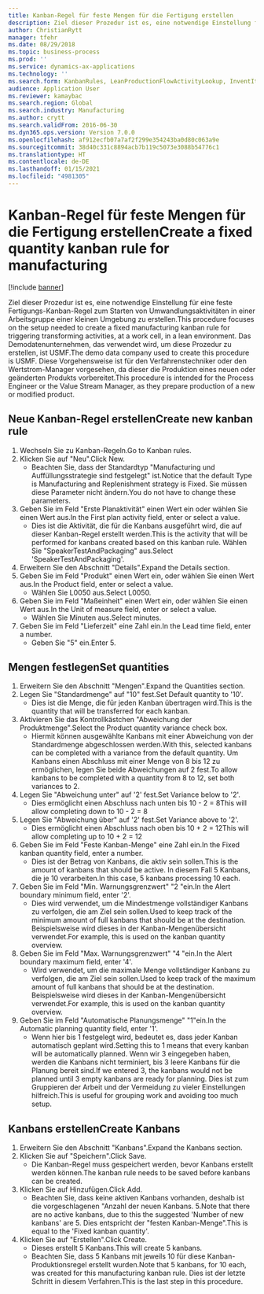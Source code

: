 ```yaml
---
title: Kanban-Regel für feste Mengen für die Fertigung erstellen
description: Ziel dieser Prozedur ist es, eine notwendige Einstellung für eine feste Fertigungs-Kanban-Regel zum Starten von Umwandlungsaktivitäten in einer Arbeitsgruppe einer kleinen Umgebung zu erstellen.
author: ChristianRytt
manager: tfehr
ms.date: 08/29/2018
ms.topic: business-process
ms.prod: ''
ms.service: dynamics-ax-applications
ms.technology: ''
ms.search.form: KanbanRules, LeanProductionFlowActivityLookup, InventItemIdLookupSimple, UnitOfMeasureLookup, KanbanCreate
audience: Application User
ms.reviewer: kamaybac
ms.search.region: Global
ms.search.industry: Manufacturing
ms.author: crytt
ms.search.validFrom: 2016-06-30
ms.dyn365.ops.version: Version 7.0.0
ms.openlocfilehash: af912ecfb07a7af2f299e354243ba0d80c063a9e
ms.sourcegitcommit: 38d40c331c8894acb7b119c5073e3088b54776c1
ms.translationtype: HT
ms.contentlocale: de-DE
ms.lasthandoff: 01/15/2021
ms.locfileid: "4981305"
---
```

# <a name="create-a-fixed-quantity-kanban-rule-for-manufacturing"></a><span data-ttu-id="7b3f1-103">Kanban-Regel für feste Mengen für die Fertigung erstellen</span><span class="sxs-lookup"><span data-stu-id="7b3f1-103">Create a fixed quantity kanban rule for manufacturing</span></span>

[!include [banner](../../includes/banner.md)]

<span data-ttu-id="7b3f1-104">Ziel dieser Prozedur ist es, eine notwendige Einstellung für eine feste Fertigungs-Kanban-Regel zum Starten von Umwandlungsaktivitäten in einer Arbeitsgruppe einer kleinen Umgebung zu erstellen.</span><span class="sxs-lookup"><span data-stu-id="7b3f1-104">This procedure focuses on the setup needed to create a fixed manufacturing kanban rule for triggering transforming activities, at a work cell, in a lean environment.</span></span> <span data-ttu-id="7b3f1-105">Das Demodatenunternehmen, das verwendet wird, um diese Prozedur zu erstellen, ist USMF.</span><span class="sxs-lookup"><span data-stu-id="7b3f1-105">The demo data company used to create this procedure is USMF.</span></span> <span data-ttu-id="7b3f1-106">Diese Vorgehensweise ist für den Verfahrenstechniker oder den Wertstrom-Manager vorgesehen, da dieser die Produktion eines neuen oder geänderten Produkts vorbereitet.</span><span class="sxs-lookup"><span data-stu-id="7b3f1-106">This procedure is intended for the Process Engineer or the Value Stream Manager, as they prepare production of a new or modified product.</span></span>


## <a name="create-new-kanban-rule"></a><span data-ttu-id="7b3f1-107">Neue Kanban-Regel erstellen</span><span class="sxs-lookup"><span data-stu-id="7b3f1-107">Create new kanban rule</span></span>
1. <span data-ttu-id="7b3f1-108">Wechseln Sie zu Kanban-Regeln.</span><span class="sxs-lookup"><span data-stu-id="7b3f1-108">Go to Kanban rules.</span></span>
2. <span data-ttu-id="7b3f1-109">Klicken Sie auf "Neu".</span><span class="sxs-lookup"><span data-stu-id="7b3f1-109">Click New.</span></span>
    * <span data-ttu-id="7b3f1-110">Beachten Sie, dass der Standardtyp "Manufacturing und Auffüllungsstrategie sind festgelegt" ist.</span><span class="sxs-lookup"><span data-stu-id="7b3f1-110">Notice that the default Type is Manufacturing and Replenishment strategy is Fixed.</span></span> <span data-ttu-id="7b3f1-111">Sie müssen diese Parameter nicht ändern.</span><span class="sxs-lookup"><span data-stu-id="7b3f1-111">You do not have to change these parameters.</span></span>  
3. <span data-ttu-id="7b3f1-112">Geben Sie im Feld "Erste Planaktivität" einen Wert ein oder wählen Sie einen Wert aus.</span><span class="sxs-lookup"><span data-stu-id="7b3f1-112">In the First plan activity field, enter or select a value.</span></span>
    * <span data-ttu-id="7b3f1-113">Dies ist die Aktivität, die für die Kanbans ausgeführt wird, die auf dieser Kanban-Regel erstellt werden.</span><span class="sxs-lookup"><span data-stu-id="7b3f1-113">This is the activity that will be performed for kanbans created based on this kanban rule.</span></span>  <span data-ttu-id="7b3f1-114">Wählen Sie "SpeakerTestAndPackaging" aus.</span><span class="sxs-lookup"><span data-stu-id="7b3f1-114">Select 'SpeakerTestAndPackaging'.</span></span>  
4. <span data-ttu-id="7b3f1-115">Erweitern Sie den Abschnitt "Details".</span><span class="sxs-lookup"><span data-stu-id="7b3f1-115">Expand the Details section.</span></span>
5. <span data-ttu-id="7b3f1-116">Geben Sie im Feld "Produkt" einen Wert ein, oder wählen Sie einen Wert aus.</span><span class="sxs-lookup"><span data-stu-id="7b3f1-116">In the Product field, enter or select a value.</span></span>
    * <span data-ttu-id="7b3f1-117">Wählen Sie L0050 aus.</span><span class="sxs-lookup"><span data-stu-id="7b3f1-117">Select L0050.</span></span>  
6. <span data-ttu-id="7b3f1-118">Geben Sie im Feld "Maßeinheit" einen Wert ein, oder wählen Sie einen Wert aus.</span><span class="sxs-lookup"><span data-stu-id="7b3f1-118">In the Unit of measure field, enter or select a value.</span></span>
    * <span data-ttu-id="7b3f1-119">Wählen Sie Minuten aus.</span><span class="sxs-lookup"><span data-stu-id="7b3f1-119">Select minutes.</span></span>  
7. <span data-ttu-id="7b3f1-120">Geben Sie im Feld "Lieferzeit" eine Zahl ein.</span><span class="sxs-lookup"><span data-stu-id="7b3f1-120">In the Lead time field, enter a number.</span></span>
    * <span data-ttu-id="7b3f1-121">Geben Sie "5" ein.</span><span class="sxs-lookup"><span data-stu-id="7b3f1-121">Enter 5.</span></span>  

## <a name="set-quantities"></a><span data-ttu-id="7b3f1-122">Mengen festlegen</span><span class="sxs-lookup"><span data-stu-id="7b3f1-122">Set quantities</span></span>
1. <span data-ttu-id="7b3f1-123">Erweitern Sie den Abschnitt "Mengen".</span><span class="sxs-lookup"><span data-stu-id="7b3f1-123">Expand the Quantities section.</span></span>
2. <span data-ttu-id="7b3f1-124">Legen Sie "Standardmenge" auf "10" fest.</span><span class="sxs-lookup"><span data-stu-id="7b3f1-124">Set Default quantity to '10'.</span></span>
    * <span data-ttu-id="7b3f1-125">Dies ist die Menge, die für jeden Kanban übertragen wird.</span><span class="sxs-lookup"><span data-stu-id="7b3f1-125">This is the quantity that will be transferred for each kanban.</span></span>  
3. <span data-ttu-id="7b3f1-126">Aktivieren Sie das Kontrollkästchen "Abweichung der Produktmenge".</span><span class="sxs-lookup"><span data-stu-id="7b3f1-126">Select the Product quantity variance check box.</span></span>
    * <span data-ttu-id="7b3f1-127">Hiermit können ausgewählte Kanbans mit einer Abweichung von der Standardmenge abgeschlossen werden.</span><span class="sxs-lookup"><span data-stu-id="7b3f1-127">With this, selected kanbans can be completed with a variance from the default quantity.</span></span>  <span data-ttu-id="7b3f1-128">Um Kanbans einen Abschluss mit einer Menge von 8 bis 12 zu ermöglichen, legen Sie beide Abweichungen auf 2 fest.</span><span class="sxs-lookup"><span data-stu-id="7b3f1-128">To allow kanbans to be completed with a quantity from 8 to 12, set both variances to 2.</span></span>  
4. <span data-ttu-id="7b3f1-129">Legen Sie "Abweichung unter" auf '2' fest.</span><span class="sxs-lookup"><span data-stu-id="7b3f1-129">Set Variance below to '2'.</span></span>
    * <span data-ttu-id="7b3f1-130">Dies ermöglicht einen Abschluss nach unten bis 10 - 2 = 8</span><span class="sxs-lookup"><span data-stu-id="7b3f1-130">This will allow completing down to 10 - 2 = 8</span></span>  
5. <span data-ttu-id="7b3f1-131">Legen Sie "Abweichung über" auf '2' fest.</span><span class="sxs-lookup"><span data-stu-id="7b3f1-131">Set Variance above to '2'.</span></span>
    * <span data-ttu-id="7b3f1-132">Dies ermöglicht einen Abschluss nach oben bis 10 + 2 = 12</span><span class="sxs-lookup"><span data-stu-id="7b3f1-132">This will allow completing up to 10 + 2 = 12</span></span>  
6. <span data-ttu-id="7b3f1-133">Geben Sie im Feld "Feste Kanban-Menge" eine Zahl ein.</span><span class="sxs-lookup"><span data-stu-id="7b3f1-133">In the Fixed kanban quantity field, enter a number.</span></span>
    * <span data-ttu-id="7b3f1-134">Dies ist der Betrag von Kanbans, die aktiv sein sollen.</span><span class="sxs-lookup"><span data-stu-id="7b3f1-134">This is the amount of kanbans that should be active.</span></span> <span data-ttu-id="7b3f1-135">In diesem Fall 5 Kanbans, die je 10 verarbeiten.</span><span class="sxs-lookup"><span data-stu-id="7b3f1-135">In this case, 5 kanbans processing 10 each.</span></span>  
7. <span data-ttu-id="7b3f1-136">Geben Sie im Feld "Min. Warnungsgrenzwert" "2 "ein.</span><span class="sxs-lookup"><span data-stu-id="7b3f1-136">In the Alert boundary minimum field, enter '2'.</span></span>
    * <span data-ttu-id="7b3f1-137">Dies wird verwendet, um die Mindestmenge vollständiger Kanbans zu verfolgen, die am Ziel sein sollen.</span><span class="sxs-lookup"><span data-stu-id="7b3f1-137">Used to keep track of the minimum amount of full kanbans that should be at the destination.</span></span> <span data-ttu-id="7b3f1-138">Beispielsweise wird dieses in der Kanban-Mengenübersicht verwendet.</span><span class="sxs-lookup"><span data-stu-id="7b3f1-138">For example, this is used on the kanban quantity overview.</span></span>  
8. <span data-ttu-id="7b3f1-139">Geben Sie im Feld "Max. Warnungsgrenzwert" "4 "ein.</span><span class="sxs-lookup"><span data-stu-id="7b3f1-139">In the Alert boundary maximum field, enter '4'.</span></span>
    * <span data-ttu-id="7b3f1-140">Wird verwendet, um die maximale Menge vollständiger Kanbans zu verfolgen, die am Ziel sein sollen.</span><span class="sxs-lookup"><span data-stu-id="7b3f1-140">Used to keep track of the maximum amount of full kanbans that should be at the destination.</span></span> <span data-ttu-id="7b3f1-141">Beispielsweise wird dieses in der Kanban-Mengenübersicht verwendet.</span><span class="sxs-lookup"><span data-stu-id="7b3f1-141">For example, this is used on the kanban quantity overview.</span></span>  
9. <span data-ttu-id="7b3f1-142">Geben Sie im Feld "Automatische Planungsmenge" "1"ein.</span><span class="sxs-lookup"><span data-stu-id="7b3f1-142">In the Automatic planning quantity field, enter '1'.</span></span>
    * <span data-ttu-id="7b3f1-143">Wenn hier bis 1 festgelegt wird, bedeutet es, dass jeder Kanban automatisch geplant wird.</span><span class="sxs-lookup"><span data-stu-id="7b3f1-143">Setting this to 1 means that every kanban will be automatically planned.</span></span>   <span data-ttu-id="7b3f1-144">Wenn wir 3 eingegeben haben, werden die Kanbans nicht terminiert, bis 3 leere Kanbans für die Planung bereit sind.</span><span class="sxs-lookup"><span data-stu-id="7b3f1-144">If we entered 3, the kanbans would not be planned until 3 empty kanbans are ready for planning.</span></span> <span data-ttu-id="7b3f1-145">Dies ist zum Gruppieren der Arbeit und der Vermeidung zu vieler Einstellungen hilfreich.</span><span class="sxs-lookup"><span data-stu-id="7b3f1-145">This is useful for grouping work and avoiding too much setup.</span></span>  

## <a name="create-kanbans"></a><span data-ttu-id="7b3f1-146">Kanbans erstellen</span><span class="sxs-lookup"><span data-stu-id="7b3f1-146">Create Kanbans</span></span>
1. <span data-ttu-id="7b3f1-147">Erweitern Sie den Abschnitt "Kanbans".</span><span class="sxs-lookup"><span data-stu-id="7b3f1-147">Expand the Kanbans section.</span></span>
2. <span data-ttu-id="7b3f1-148">Klicken Sie auf "Speichern".</span><span class="sxs-lookup"><span data-stu-id="7b3f1-148">Click Save.</span></span>
    * <span data-ttu-id="7b3f1-149">Die Kanban-Regel muss gespeichert werden, bevor Kanbans erstellt werden können.</span><span class="sxs-lookup"><span data-stu-id="7b3f1-149">The kanban rule needs to be saved before kanbans can be created.</span></span>  
3. <span data-ttu-id="7b3f1-150">Klicken Sie auf Hinzufügen.</span><span class="sxs-lookup"><span data-stu-id="7b3f1-150">Click Add.</span></span>
    * <span data-ttu-id="7b3f1-151">Beachten Sie, dass keine aktiven Kanbans vorhanden, deshalb ist die vorgeschlagenen "Anzahl der neuen Kanbans. 5.</span><span class="sxs-lookup"><span data-stu-id="7b3f1-151">Note that there are no active kanbans, due to this the suggested 'Number of new kanbans' are 5.</span></span> <span data-ttu-id="7b3f1-152">Dies entspricht der "festen Kanban-Menge".</span><span class="sxs-lookup"><span data-stu-id="7b3f1-152">This is equal to the 'Fixed kanban quantity'.</span></span>  
4. <span data-ttu-id="7b3f1-153">Klicken Sie auf "Erstellen".</span><span class="sxs-lookup"><span data-stu-id="7b3f1-153">Click Create.</span></span>
    * <span data-ttu-id="7b3f1-154">Dieses erstellt 5 Kanbans.</span><span class="sxs-lookup"><span data-stu-id="7b3f1-154">This will create 5 kanbans.</span></span>  
    * <span data-ttu-id="7b3f1-155">Beachten Sie, dass 5 Kanbans mit jeweils 10 für diese Kanban-Produktionsregel erstellt wurden.</span><span class="sxs-lookup"><span data-stu-id="7b3f1-155">Note that 5 kanbans, for 10 each, was created for this manufacturing kanban rule.</span></span> <span data-ttu-id="7b3f1-156">Dies ist der letzte Schritt in diesem Verfahren.</span><span class="sxs-lookup"><span data-stu-id="7b3f1-156">This is the last step in this procedure.</span></span>  

